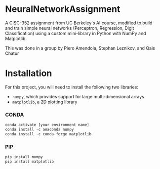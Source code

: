 # NeuralNetworkAssignment
 A CISC-352 assignment from UC Berkeley's AI course, modified to build and train simple neural networks (Perceptron, Regression, Digit Classification) using a custom mini-library in Python with NumPy and Matplotlib.
 
 This was done in a group by Piero Amendola, Stephan Leznikov, and Qais Chatur

# Installation

For this project, you will need to install the following two libraries:

* `numpy`, which provides support for large multi-dimensional arrays
* `matplotlib`, a 2D plotting library

### CONDA

```python
conda activate [your environment name]
conda install -c anaconda numpy
conda install -c conda-forge matplotlib
```

### PIP
```python
pip install numpy
pip install matplotlib
```

